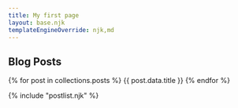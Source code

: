 ```yaml
---
title: My first page
layout: base.njk
templateEngineOverride: njk,md
---
```


## Blog Posts

{% for post in collections.posts %}
    {{ post.data.title }}
{% endfor %}

{% include "postlist.njk" %}

